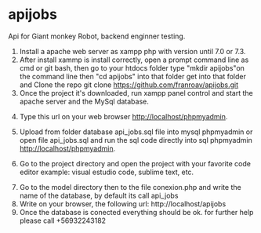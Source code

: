 # apijobs
Api for Giant monkey Robot, backend enginner testing.

1. Install a apache web server as xampp php with version until 7.0 or 7.3.
2. After install xammp is install correctly, open a prompt command line as cmd or git bash, then go to your htdocs folder type "mkdir apijobs"on the command line then "cd apijobs" into that folder get into that folder and Clone the repo git clone https://github.com/franroav/apijobs.git
3. Once the project it's downloaded, run xampp panel control and start the apache server and the MySql database.</p>
4. Type this url on your web browser <a href="http://localhost/phpmyadmin">http://localhost/phpmyadmin</a>.</p>
5. Upload from folder database api_jobs.sql file into mysql phpmyadmin or open file api_jobs.sql and run the sql code directly into sql phpmyadmin <a href="http://localhost/phpmyadmin">http://localhost/phpmyadmin</a>.</p>
6. Go to the project directory and open the project with your favorite code editor example: visual estudio code, sublime text, etc.</p>
7. Go to the model directory then to the file conexion.php and write the name of the database, by default its call api_jobs
8. Write on your browser, the following url: http://localhost/apijobs
9. Once the database is conected everything should be ok. for further help please call +56932243182
